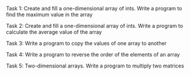 Task 1: Create and fill a one-dimensional array of ints. Write a program to find the maximum value in the array

Task 2: Create and fill a one-dimensional array of ints. Write a program to calculate the average value of the array

Task 3: Write a program to copy the values ​​of one array to another

Task 4: Write a program to reverse the order of the elements of an array

Task 5: Two-dimensional arrays. Write a program to multiply two matrices
